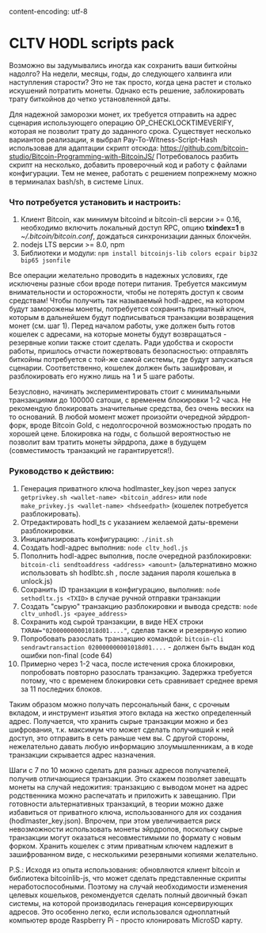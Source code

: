 content-encoding: utf-8
# CLTV HODL scripts pack

Возможно вы задумывались иногда как сохранить ваши биткойны надолго? На недели, месяцы, годы, до следующего халвинга или наступления старости? Это не так просто, когда цена растет и столько искушений потратить монеты. Однако есть решение, заблокировать трату биткойнов до четко установленной даты.

Для надежной заморозки монет, их требуется отправить на адрес сценария использующего операцию OP_CHECKLOCKTIMEVERIFY, которая не позволит трату до заданного срока. Существует несколько вариантов реализации, я выбрал Pay-To-Witness-Script-Hash использовав для адаптации скрипт отсюда: https://github.com/bitcoin-studio/Bitcoin-Programming-with-BitcoinJS/ Потребовалось разбить скрипт на несколько, добавить проверочный код и работу с файлами конфигурации.
Тем не менее, работать с решением попрежнему можно в терминалах bash/sh, в системе Linux.

### Что потребуется установить и настроить:
  1. Клиент Bitcoin, как минимум bitcoind и bitcoin-cli версии >= 0.16, необходимо включить локальный доступ RPC, опцию **txindex=1** в *~/.bitcoin/bitcoin.conf*, дождаться синхронизации данных блокчейн.
  2. nodejs LTS версии >= 8.0, npm
  3. Библиотеки и модули: `npm install bitcoinjs-lib colors ecpair bip32 bip65 jsonfile`

Все операции желательно проводить в надежных условиях, где исключены разные сбои вроде потери питания. Требуется максимум внимательности и осторожности, чтобы не потерять доступ к своим средствам! Чтобы получить так называемый hodl-aдрес, на котором будут заморожены монеты, потребуется сохранить приватный ключ, которым в дальнейшем будут подписываться транзакции возвращения монет (см. шаг 1). Перед началом работы, уже должен быть готов кошелек с адресами, на которые монеты будут возвращаться - резервные копии также стоит сделать. Ради удобства и скорости работы, пришлось отчасти пожертвовать безопасностью: отправлять биткойны потребуется с той-же самой системы, где будут запускаться сценарии. Соответственно, кошелек должен быть зашифрован, и разблокировать его нужно лишь на 1 и 5 шаге работы.     

Безусловно, начинать экспериментировать стоит с минимальными транзакциями до 100000 сатоши, с временем блокировки 1-2 часа. Не рекомендую блокировать значительные средства, без очень веских на то оснований. В любой момент может произойти очередной эйрдроп-форк, вроде Bitcoin Gold, с недолгосрочной возможностью продать по хорошей цене. Блокировка на годы, с большой вероятностью не позволит вам тратить монеты эйрдропа, даже в будущем (совместимость транзакций не гарантируется!).  

### Руководство к действию:
 1. Генерация приватного ключа hodlmaster_key.json через запуск `getprivkey.sh <wallet-name> <bitcoin_addres>` или `node make_privkey.js <wallet-name> <hdseedpath>`    (кошелек потребуется разблокировать). 
 2. Отредактировать hodl_ts с указанием желаемой даты-времени разблокировки.
 3. Инициализировать конфигурацию: `./init.sh` 
 4. Создать hodl-адрес выполнив: `node cltv_hodl.js` 
 5. Пополнить hodl-адрес выполнив, после очередной разблокировки: `bitcoin-cli sendtoaddress <address> <amount>` (альтернативно можно использовать sh hodlbtc.sh <amount>, после задания пароля кошелька в unlock.js)  
 6. Сохранить ID транзакции в конфигурацию, выполнив: `node sethodltx.js <TXID>` в случае ручной отправки транзакции
 7. Создать "сырую" транзакцию разблокировки и вывода средств: `node cltv_unhodl.js <payee_address>`
 8. Сохранить код сырой транзакции, в виде HEX строки `TXRAW="020000000001018d01...."`, сделав также и резервную копию
 9. Попробовать разослать транзакцию командой: `bitcoin-cli sendrawtransaction 020000000001018d01....` - должен быть выдан код ошибки non-final (code 64)
10. Примерно через 1-2 часа, после истечения срока блокировки, попробовать повторно разослать транзакцию. Задержка требуется потому, что с временем блокировки сеть сравнивает среднее время за 11 последних блоков.
 
Таким образом можно получать персональный банк, с срочным вкладом, и инструмент изьятия этого вклада на жестко определенный адрес. Получается, что хранить сырые транзакции можно и без шифрования, т.к. максимум что может сделать получивший к ней доступ, это отправить в сеть раньше чем вы. С другой стороны, нежелательно давать любую информацию злоумышленникам, а в коде транзакции скрывается адрес назначения.  

Шаги с 7 по 10 можно сделать для разных адресов получателей, получив отличающиеся транзакции. Это скажем позволяет завещать монеты на случай недожития: транзакцию с выводом монет на адрес родственника можно распечатать и приложить к завещанию. При готовности альтернативных транзакций, в теории можно даже избавиться от приватного ключа, использованного для их создания (hodlmaster_key.json). Впрочем, при этом увеличивается риск невозможности использовать монеты эйрдропов, поскольку сырые транзакции могут оказаться несовместимыми по формату с новым форком. Хранить кошелек с этим приватным ключем надлежит в зашифрованном виде, с несколькими резервными копиями желательно.         

P.S.:
Исходя из опыта использования: обновляются клиент bitcoin и библиотека bitcoinlib-js, что может сделать представленные скрипты неработоспособными. Поэтому на случай необходимости изменения целевых кошельков, рекомендуется сделать полный двоичный бэкап системы, на которой производилась генерация консервирующих адресов. Это особенно легко, если использовался одноплатный компьютер вроде Raspberry Pi - просто клонировать MicroSD карту. 
         
                                